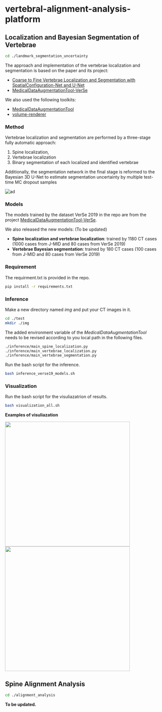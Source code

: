 # vertebral-alignment-analysis-platform

## Localization and Bayesian Segmentation of Vertebrae

```bash
cd ./landmark_segmentation_uncertainty
```

The approach and implementation of the vertebrae localization and segmentation is based on the paper and its project:

* [Coarse to Fine Vertebrae Localization and Segmentation with SpatialConfiguration-Net and U-Net](https://cpb-ap-se2.wpmucdn.com/blogs.auckland.ac.nz/dist/1/670/files/2020/06/2020PayerVISAPP.pdf) 
* [MedicalDataAugmentationTool-VerSe](https://github.com/christianpayer/MedicalDataAugmentationTool-VerSe/tree/master/verse2019)

We also used the following toolkits:
* [MedicalDataAugmentationTool](https://github.com/christianpayer/MedicalDataAugmentationTool)
* [volume-renderer](https://github.com/yuta-hi/volume-renderer)

### Method
Vertebrae localization and segmentation are performed by a three-stage fully automatic approach:
1) Spine localization,
2) Vertebrae localization
3) Binary segmentation of each localized and identified vertebrae

Additionally, the segmentation network in the final stage is reformed to the Bayesian 3D U-Net to estimate segmentation uncertainty by multiple test-time MC dropout samples

![ad](https://github.com/zhuo-cheng/Vertebral-Alignment-Analysis-Platform/blob/master/sample_figs/approach.png)

### Models
The models trained by the dataset VerSe 2019 in the repo are from the project [MedicalDataAugmentationTool-VerSe](https://github.com/christianpayer/MedicalDataAugmentationTool-VerSe/tree/master/verse2019). 

We also released the new models: (To be updated)
* **Spine localization and vertebrae localization**: trained by 1180 CT cases (1000 cases from J-MID and 80 cases from VerSe 2019)
* **Vertebrae Bayesian segmentation**: trained by 180 CT cases (100 cases from J-MID and 80 cases from VerSe 2019)

### Requirement

The requirment.txt is provided in the repo.

```bash
pip install -r requirements.txt
```

### Inference

Make a new directory named *img* and put your CT images in it.
```bash
cd ./test
mkdir ./img
```

The added environment variable of the *MedicalDataAugmentationTool* needs to be revised according to you local path in the following files.
```bash
./inference/main_spine_localization.py
./inference/main_vertebrae_localization.py
./inference/main_vertebrae_segmentation.py
```

Run the bash script for the inference.

```bash
bash inference_verse19_models.sh
```

### Visualization

Run the bash script for the visuliazatrion of results.

```bash
bash visualization_all.sh
```

**Examples of visuliazation**
<p float="left">
<img src="https://github.com/zhuo-cheng/Vertebral-Alignment-Analysis-Platform/blob/master/sample_figs/render_vis_1.png" width="410">
<img src="https://github.com/zhuo-cheng/Vertebral-Alignment-Analysis-Platform/blob/master/sample_figs/render_vis_2.png" width="410">
</p>

## Spine Alignment Analysis

```bash
cd ./alignment_analysis
```

**To be updated.**

